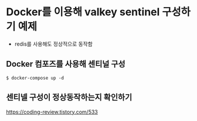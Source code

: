 # Docker를 이용해 valkey sentinel 구성하기 예제

* redis를 사용해도 정상적으로 동작함


## Docker 컴포즈를 사용해 센티널 구성
```Shell
$ docker-compose up -d
```

## 센티넬 구성이 정상동작하는지 확인하기
https://coding-review.tistory.com/533
